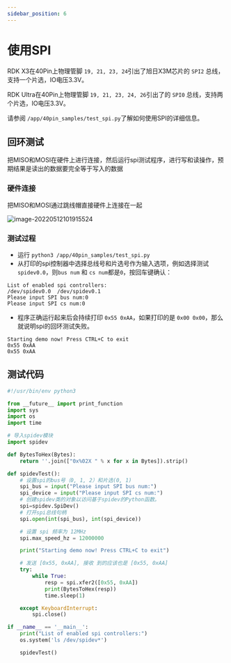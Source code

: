 ```yaml
---
sidebar_position: 6
---
```


# 使用SPI

RDK X3在40Pin上物理管脚 `19, 21, 23, 24`引出了旭日X3M芯片的 `SPI2` 总线，支持一个片选，IO电压3.3V。

RDK Ultra在40Pin上物理管脚 `19, 21, 23, 24, 26`引出了的 `SPI0` 总线，支持两个片选，IO电压3.3V。

请参阅 `/app/40pin_samples/test_spi.py`了解如何使用SPI的详细信息。

## 回环测试
把MISO和MOSI在硬件上进行连接，然后运行spi测试程序，进行写和读操作，预期结果是读出的数据要完全等于写入的数据

### 硬件连接
把MISO和MOSI通过跳线帽直接硬件上连接在一起

![image-20220512101915524](./image/40pin_user_guide/image-20220512101915524.png)

### 测试过程

- 运行 `python3 /app/40pin_samples/test_spi.py`
- 从打印的spi控制器中选择总线号和片选号作为输入选项，例如选择测试 `spidev0.0`，则`bus num` 和 `cs num`都是`0`，按回车键确认：

```
List of enabled spi controllers:
/dev/spidev0.0  /dev/spidev0.1
Please input SPI bus num:0
Please input SPI cs num:0
```

- 程序正确运行起来后会持续打印 `0x55 0xAA`，如果打印的是 `0x00 0x00`，那么就说明spi的回环测试失败。

```
Starting demo now! Press CTRL+C to exit
0x55 0xAA
0x55 0xAA
```

## 测试代码

```python
#!/usr/bin/env python3

from __future__ import print_function
import sys
import os
import time

# 导入spidev模块
import spidev

def BytesToHex(Bytes):
    return ''.join(["0x%02X " % x for x in Bytes]).strip()

def spidevTest():
    # 设置spi的bus号（0, 1, 2）和片选(0, 1)
    spi_bus = input("Please input SPI bus num:")
    spi_device = input("Please input SPI cs num:")
    # 创建spidev类的对象以访问基于spidev的Python函数。
    spi=spidev.SpiDev()
    # 打开spi总线句柄
    spi.open(int(spi_bus), int(spi_device))

    # 设置 spi 频率为 12MHz
    spi.max_speed_hz = 12000000

    print("Starting demo now! Press CTRL+C to exit")

    # 发送 [0x55, 0xAA], 接收 到的应该也是 [0x55, 0xAA]
    try:
        while True:
            resp = spi.xfer2([0x55, 0xAA])
            print(BytesToHex(resp))
            time.sleep(1)

    except KeyboardInterrupt:
        spi.close()

if __name__ == '__main__':
    print("List of enabled spi controllers:")
    os.system('ls /dev/spidev*')

    spidevTest()
```

